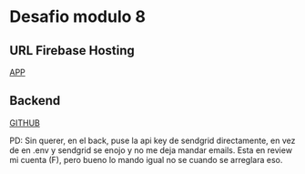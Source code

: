 # Desafio modulo 8

## URL Firebase Hosting

[APP](https://lost-pets-8.web.app/)

## Backend

[GITHUB](https://github.com/Sofia-vig/lost-pets-8-back)

PD: Sin querer, en el back, puse la api key de sendgrid directamente, en vez de en .env y sendgrid se enojo y no me deja mandar emails. Esta en review mi cuenta (F), pero bueno lo mando igual no se cuando se arreglara eso.
